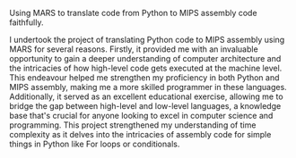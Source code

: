Using MARS to translate code from Python to MIPS assembly code faithfully.

I undertook the project of translating Python code to MIPS assembly using MARS for several reasons. Firstly, it provided me with an invaluable opportunity to gain a deeper understanding of computer architecture and the intricacies of how high-level code gets executed at the machine level. This endeavour helped me strengthen my proficiency in both Python and MIPS assembly, making me a more skilled programmer in these languages. Additionally, it served as an excellent educational exercise, allowing me to bridge the gap between high-level and low-level languages, a knowledge base that's crucial for anyone looking to excel in computer science and programming. This project strengthened my understanding of time complexity as it delves into the intricacies of assembly code for simple things in Python like For loops or conditionals.
